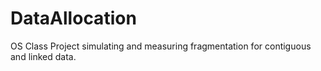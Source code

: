 # DataAllocation
OS Class Project simulating and measuring fragmentation for contiguous and linked data.
